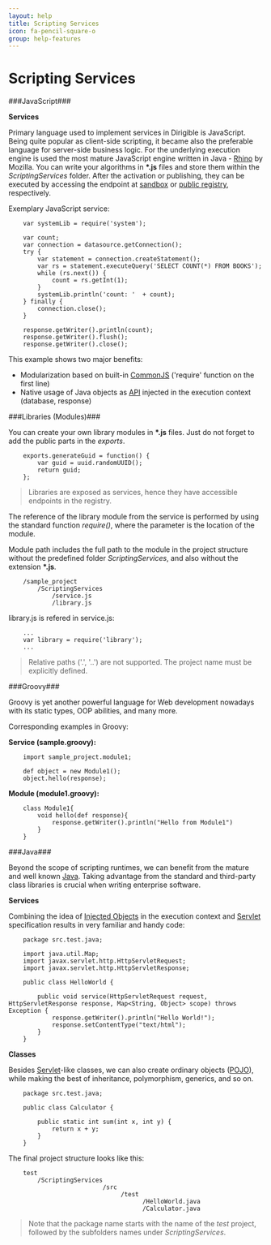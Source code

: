 ```yaml
---
layout: help
title: Scripting Services
icon: fa-pencil-square-o
group: help-features
---
```


Scripting Services
===

###JavaScript###

**Services**	

Primary language used to implement services in Dirigible is JavaScript. Being quite popular as client-side scripting, it became also the preferable language for server-side business logic. For the underlying execution engine is used the most mature JavaScript engine written in Java - [Rhino](https://developer.mozilla.org/en-US/docs/Rhino) by Mozilla.
You can write your algorithms in **\*.js** files and store them within the *ScriptingServices* folder. After the activation or publishing, they can be executed by accessing the endpoint at [sandbox](activation.html) or [public registry](publication.html), respectively.

Exemplary JavaScript service:

		var systemLib = require('system');
		
		var count;
		var connection = datasource.getConnection();
		try {
		    var statement = connection.createStatement();
		    var rs = statement.executeQuery('SELECT COUNT(*) FROM BOOKS');
		    while (rs.next()) {
		        count = rs.getInt(1);
		    }
		    systemLib.println('count: '  + count);
		} finally {
		    connection.close();
		}
		
		response.getWriter().println(count);
		response.getWriter().flush();
		response.getWriter().close();


This example shows two major benefits:

*	Modularization based on built-in [CommonJS](http://wiki.commonjs.org/wiki/CommonJS) ('require' function on the first line)
*	Native usage of Java objects as [API](api.html) injected in the execution context (database, response)

###Libraries (Modules)###

You can create your own library modules in **\*.js** files. Just do not forget to add the public parts in the *exports*.

		exports.generateGuid = function() {
		    var guid = uuid.randomUUID();
		    return guid;
		};


> Libraries are exposed as services, hence they have accessible endpoints in the registry.

The reference of the library module from the service is performed by using the standard function *require()*, where the parameter is the location of the module.

Module path includes the full path to the module in the project structure without the predefined folder *ScriptingServices*, and also without the extension **\*.js**.


		/sample_project
		    /ScriptingServices
		        /service.js
		        /library.js
        
library.js is refered in service.js:

		...
		var library = require('library');
		...


> Relative paths ('.', '..') are not supported. The project name must be explicitly defined.



###Groovy###

Groovy is yet another powerful language for Web development nowadays with its static types, OOP abilities, and many more.

Corresponding examples in Groovy:

**Service (sample.groovy):**
		
		import sample_project.module1;
		
		def object = new Module1();
		object.hello(response);


**Module (module1.groovy):**

		class Module1{
		    void hello(def response){
		        response.getWriter().println("Hello from Module1")
		    }
		}


###Java###

Beyond the scope of scripting runtimes, we can benefit from the mature and well known [Java](http://en.wikipedia.org/wiki/Java_programming_language). Taking advantage from the standard and third-party class libraries is crucial when writing enterprise software.

**Services**

Combining the idea of [Injected Objects](http://www.dirigible.io/help/api.html) in the execution context and [Servlet](http://en.wikipedia.org/wiki/Java_Servlet) specification results in very familiar and handy code:

		package src.test.java;
		
		import java.util.Map;
		import javax.servlet.http.HttpServletRequest;
		import javax.servlet.http.HttpServletResponse;
		
		public class HelloWorld {
		
		    public void service(HttpServletRequest request, HttpServletResponse response, Map<String, Object> scope) throws Exception {
		        response.getWriter().println("Hello World!");
		        response.setContentType("text/html");
		    }
		}


**Classes**

Besides [Servlet](http://en.wikipedia.org/wiki/Java_Servlet)-like classes, we can also create ordinary objects ([POJO](http://en.wikipedia.org/wiki/Plain_Old_Java_Object)), while making the best of inheritance, polymorphism, generics, and so on.

		package src.test.java;
		
		public class Calculator {
		
		    public static int sum(int x, int y) {
		        return x + y;
		    }
		}


The final project structure looks like this:


		test
		    /ScriptingServices
		                      /src
		                           /test
		                                 /HelloWorld.java
		                                 /Calculator.java


> Note that the package name starts with the name of the *test* project, followed by the subfolders names under *ScriptingServices*.
